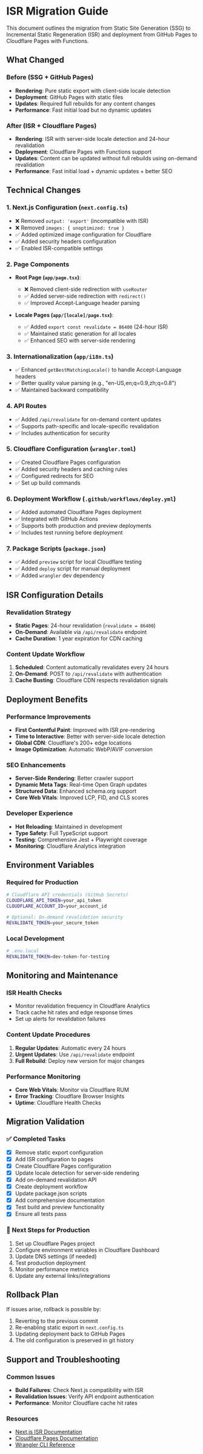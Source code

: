 # ISR Migration Guide

This document outlines the migration from Static Site Generation (SSG) to Incremental Static Regeneration (ISR) and deployment from GitHub Pages to Cloudflare Pages with Functions.

## What Changed

### Before (SSG + GitHub Pages)
- **Rendering**: Pure static export with client-side locale detection
- **Deployment**: GitHub Pages with static files
- **Updates**: Required full rebuilds for any content changes
- **Performance**: Fast initial load but no dynamic updates

### After (ISR + Cloudflare Pages)
- **Rendering**: ISR with server-side locale detection and 24-hour revalidation
- **Deployment**: Cloudflare Pages with Functions support
- **Updates**: Content can be updated without full rebuilds using on-demand revalidation
- **Performance**: Fast initial load + dynamic updates + better SEO

## Technical Changes

### 1. Next.js Configuration (`next.config.ts`)
- ❌ Removed `output: 'export'` (incompatible with ISR)
- ❌ Removed `images: { unoptimized: true }`
- ✅ Added optimized image configuration for Cloudflare
- ✅ Added security headers configuration
- ✅ Enabled ISR-compatible settings

### 2. Page Components
- **Root Page (`app/page.tsx`)**:
  - ❌ Removed client-side redirection with `useRouter`
  - ✅ Added server-side redirection with `redirect()`
  - ✅ Improved Accept-Language header parsing

- **Locale Pages (`app/[locale]/page.tsx`)**:
  - ✅ Added `export const revalidate = 86400` (24-hour ISR)
  - ✅ Maintained static generation for all locales
  - ✅ Enhanced SEO with server-side rendering

### 3. Internationalization (`app/i18n.ts`)
- ✅ Enhanced `getBestMatchingLocale()` to handle Accept-Language headers
- ✅ Better quality value parsing (e.g., "en-US,en;q=0.9,zh;q=0.8")
- ✅ Maintained backward compatibility

### 4. API Routes
- ✅ Added `/api/revalidate` for on-demand content updates
- ✅ Supports path-specific and locale-specific revalidation
- ✅ Includes authentication for security

### 5. Cloudflare Configuration (`wrangler.toml`)
- ✅ Created Cloudflare Pages configuration
- ✅ Added security headers and caching rules
- ✅ Configured redirects for SEO
- ✅ Set up build commands

### 6. Deployment Workflow (`.github/workflows/deploy.yml`)
- ✅ Added automated Cloudflare Pages deployment
- ✅ Integrated with GitHub Actions
- ✅ Supports both production and preview deployments
- ✅ Includes test running before deployment

### 7. Package Scripts (`package.json`)
- ✅ Added `preview` script for local Cloudflare testing
- ✅ Added `deploy` script for manual deployment
- ✅ Added `wrangler` dev dependency

## ISR Configuration Details

### Revalidation Strategy
- **Static Pages**: 24-hour revalidation (`revalidate = 86400`)
- **On-Demand**: Available via `/api/revalidate` endpoint
- **Cache Duration**: 1 year expiration for CDN caching

### Content Update Workflow
1. **Scheduled**: Content automatically revalidates every 24 hours
2. **On-Demand**: POST to `/api/revalidate` with authentication
3. **Cache Busting**: Cloudflare CDN respects revalidation signals

## Deployment Benefits

### Performance Improvements
- **First Contentful Paint**: Improved with ISR pre-rendering
- **Time to Interactive**: Better with server-side locale detection
- **Global CDN**: Cloudflare's 200+ edge locations
- **Image Optimization**: Automatic WebP/AVIF conversion

### SEO Enhancements
- **Server-Side Rendering**: Better crawler support
- **Dynamic Meta Tags**: Real-time Open Graph updates
- **Structured Data**: Enhanced schema.org support
- **Core Web Vitals**: Improved LCP, FID, and CLS scores

### Developer Experience
- **Hot Reloading**: Maintained in development
- **Type Safety**: Full TypeScript support
- **Testing**: Comprehensive Jest + Playwright coverage
- **Monitoring**: Cloudflare Analytics integration

## Environment Variables

### Required for Production
```bash
# Cloudflare API credentials (GitHub Secrets)
CLOUDFLARE_API_TOKEN=your_api_token
CLOUDFLARE_ACCOUNT_ID=your_account_id

# Optional: On-demand revalidation security
REVALIDATE_TOKEN=your_secure_token
```

### Local Development
```bash
# .env.local
REVALIDATE_TOKEN=dev-token-for-testing
```

## Monitoring and Maintenance

### ISR Health Checks
- Monitor revalidation frequency in Cloudflare Analytics
- Track cache hit rates and edge response times
- Set up alerts for revalidation failures

### Content Update Procedures
1. **Regular Updates**: Automatic every 24 hours
2. **Urgent Updates**: Use `/api/revalidate` endpoint
3. **Full Rebuild**: Deploy new version for major changes

### Performance Monitoring
- **Core Web Vitals**: Monitor via Cloudflare RUM
- **Error Tracking**: Cloudflare Browser Insights
- **Uptime**: Cloudflare Health Checks

## Migration Validation

### ✅ Completed Tasks
- [x] Remove static export configuration
- [x] Add ISR configuration to pages
- [x] Create Cloudflare Pages configuration
- [x] Update locale detection for server-side rendering
- [x] Add on-demand revalidation API
- [x] Create deployment workflow
- [x] Update package.json scripts
- [x] Add comprehensive documentation
- [x] Test build and preview functionality
- [x] Ensure all tests pass

### 🚀 Next Steps for Production
1. Set up Cloudflare Pages project
2. Configure environment variables in Cloudflare Dashboard
3. Update DNS settings (if needed)
4. Test production deployment
5. Monitor performance metrics
6. Update any external links/integrations

## Rollback Plan

If issues arise, rollback is possible by:
1. Reverting to the previous commit
2. Re-enabling static export in `next.config.ts`
3. Updating deployment back to GitHub Pages
4. The old configuration is preserved in git history

## Support and Troubleshooting

### Common Issues
- **Build Failures**: Check Next.js compatibility with ISR
- **Revalidation Issues**: Verify API endpoint authentication
- **Performance**: Monitor Cloudflare cache hit rates

### Resources
- [Next.js ISR Documentation](https://nextjs.org/docs/app/building-your-application/data-fetching/incremental-static-regeneration)
- [Cloudflare Pages Documentation](https://developers.cloudflare.com/pages/)
- [Wrangler CLI Reference](https://developers.cloudflare.com/workers/wrangler/)
